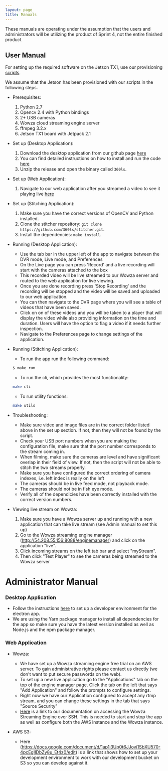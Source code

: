 ```yaml
---
layout: page
title: Manuals
---
```


These manuals are operating under the assumption that the users and administrators will be utilizing the product of Sprint 4, not the entire finished product
## User Manual

For setting up the required software on the Jetson TX1, use our provisioning [scripts](https://github.com/360ls/provision.git).

We assume that the Jetson has been provisioned with our scripts in the following steps.

- Prerequisites:
  1. Python 2.7
  2. Opencv 2.4 with Python bindings
  3. 2+ USB cameras
  4. Wowza cloud streaming engine server
  5. ffmpeg 3.2.x
  6. Jetson TX1 board with Jetpack 2.1


- Set up (Desktop Application):
  1. Download the desktop application from our github page [here](https://github.com/360ls/desktop/releases)
  2. You can find detailed instructions on how to install and run the code [here](https://360ls.github.io/360ls/sprint/sprint5/code)
  3. Unzip the release and open the binary called `360ls`.


- Set up (Web Application):
    1. Navigate to our web application after you streamed a video to see it playing live [here](https://vcms.herokuapp.com/player)

- Set up (Stitching Application):
    1. Make sure you have the correct versions of OpenCV and Python installed.
    2. Clone the stitcher repository: `git clone https://github.com/360ls/stitcher.git`.
    3. Install the dependencies: `make install`.

- Running (Desktop Application):
  - Use the tab bar in the upper left of the app to navigate between the DVR mode, Live mode, and Preferences
  - On the Live page you can press 'Record' and a live recording will start with the cameras attached to the box
  - This recorded video will be live streamed to our Wowza server and routed to the web application for live viewing.
  - Once you are done recording press 'Stop Recording' and the recording will be stopped and the video will be saved and uploaded to our web application.
  - You can then navigate to the DVR page where you will see a table of videos that have been saved.
  - Click on on of these videos and you will be taken to a player that will display the video while also providing information on the time and duration. Users will have the option to flag a video if it needs further inspection.
  - Navigate to the Preferences page to change settings of the application.

- Running (Stitching Application):

  - To run the app run the following command:
  ```sh
  $ make run
  ```

  - To run the cli, which provides the most functionality:
  ```sh
  make cli
  ```

  - To run utility functions:
  ```sh
  make utils
  ```

- Troubleshooting:
  - Make sure video and image files are in the correct folder listed above in the set up section. If not, then they will not be found by the script.
  - Check your USB port numbers when you are making the configuration file, make sure that the port number corresponds to the stream coming in.
  - When filming, make sure the cameras are level and have significant overlap in their field of view. If not, then the script will not be able to stitch the two streams properly.
  - Make sure you have configured the correct ordering of camera indexes, i.e. left index is really on the left
  - The cameras should be in live feed mode, not playback mode.
  - The cameras should not be in fish eye mode.
  - Verify all of the dependicies have been correctly installed with the correct version numbers.


- Viewing live stream on Wowza:
  1. Make sure you have a Wowza server up and running with a new application that can take live stream (see Admin manual to set this up)
  2. Go to the Wowza streaming engine manager (http://54.208.55.156:8088/enginemanager) and click on the application "live".
  3. Click incoming streams on the left tab bar and select "myStream".
  4. Then click "Test Player" to see the cameras being streamed to the Wowza server


# Administrator Manual

### Desktop Application
- Follow the instructions [here](https://github.com/360ls/desktop/blob/master/README.md) to set up a developer environment for the electron app.
- We are using the Yarn package manager to install all dependencies for the app so make sure you have the latest version installed as well as Node.js and the npm package manager.

### Web Application
- Wowza:
  - We have set up a Wowza streaming engine free trial on an AWS server. To gain administrative rights please contact us directly (we don't want to put secure passwords on the web).
  - To set up a new live application go to the "Applications" tab on the top of the engine manager page. Click the tab on the left that says "Add Application" and follow the prompts to configure settings.
  - Right now we have our Application configured to accept any rtmp stream, and you can change these settings in the tab that says "Source Security"
  - [Here](https://docs.google.com/document/d/1P3ktqEnJgV6XPH9jGXVkZrj0uZQlp852OA8L4wnukl0/edit) is a link to our documentation on accessing the Wowza Streaming Engine over SSH. This is needed to start and stop the app as well as configure both the AWS instance and the Wowza instance.

- AWS S3:
  - Here (https://docs.google.com/document/d/1ap1i3Up0t6JJovi1SbXU570-4pcEgIIDbZy8u_Et4z0/edit) is a link that shows how to set up your development environment to work with our development bucket on S3 so you can develop against it.
